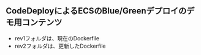 ## CodeDeployによるECSのBlue/Greenデプロイのデモ用コンテンツ
  - rev1フォルダは、現在のDockerfile
  - rev2フォルダは、更新したDockerfile


